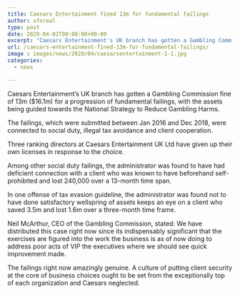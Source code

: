 ```yaml
---
title: Caesars Entertainment fined 13m for fundamental failings
author: xforeal 
type: post
date: 2020-04-02T00:00:00+00:00
excerpt: "Caesars Entertainment's UK branch has gotten a Gambling Commission fine of 13m ($16 "
url: /caesars-entertainment-fined-13m-for-fundamental-failings/
image : images/news/2020/04/caesarsentertainment-1-1.jpg
categories:
  - news

---
```

Caesars Entertainment&#8217;s UK branch has gotten a Gambling Commission fine of 13m ($16.1m) for a progression of fundamental failings, with the assets being guided towards the National Strategy to Reduce Gambling Harms. 

The failings, which were submitted between Jan 2016 and Dec 2018, were connected to social duty, illegal tax avoidance and client cooperation. 

Three ranking directors at Caesars Entertainment UK Ltd have given up their own licenses in response to the choice. 

Among other social duty failings, the administrator was found to have had deficient connection with a client who was known to have beforehand self-prohibited and lost 240,000 over a 13-month time span. 

In one offense of tax evasion guideline, the administrator was found not to have done satisfactory wellspring of assets keeps an eye on a client who saved 3.5m and lost 1.6m over a three-month time frame. 

Neil McArthur, CEO of the Gambling Commission, stated: We have distributed this case right now since its indispensably significant that the exercises are figured into the work the business is as of now doing to address poor acts of VIP the executives where we should see quick improvement made. 

The failings right now amazingly genuine. A culture of putting client security at the core of business choices ought to be set from the exceptionally top of each organization and Caesars neglected.